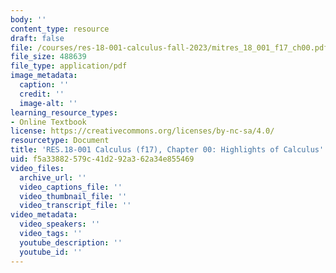```yaml
---
body: ''
content_type: resource
draft: false
file: /courses/res-18-001-calculus-fall-2023/mitres_18_001_f17_ch00.pdf
file_size: 488639
file_type: application/pdf
image_metadata:
  caption: ''
  credit: ''
  image-alt: ''
learning_resource_types:
- Online Textbook
license: https://creativecommons.org/licenses/by-nc-sa/4.0/
resourcetype: Document
title: 'RES.18-001 Calculus (f17), Chapter 00: Highlights of Calculus'
uid: f5a33882-579c-41d2-92a3-62a34e855469
video_files:
  archive_url: ''
  video_captions_file: ''
  video_thumbnail_file: ''
  video_transcript_file: ''
video_metadata:
  video_speakers: ''
  video_tags: ''
  youtube_description: ''
  youtube_id: ''
---
```

